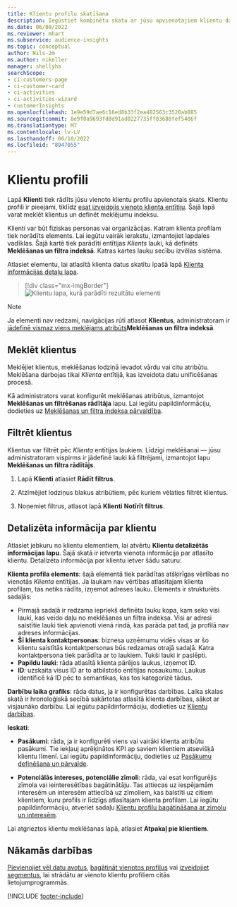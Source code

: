 ```yaml
---
title: Klientu profilu skatīšana
description: Iegūstiet kombinētu skatu ar jūsu apvienotajiem klientu datiem.
ms.date: 06/08/2022
ms.reviewer: mhart
ms.subservice: audience-insights
ms.topic: conceptual
author: Nils-2m
ms.author: nikeller
manager: shellyha
searchScope:
- ci-customers-page
- ci-customer-card
- ci-activities
- ci-activities-wizard
- customerInsights
ms.openlocfilehash: 1e9e59d7ae6c16ed8b33f2ea482563c3520ab885
ms.sourcegitcommit: 8e9f0a9693fd8d91ad0227735ff03688fef5406f
ms.translationtype: MT
ms.contentlocale: lv-LV
ms.lasthandoff: 06/10/2022
ms.locfileid: "8947055"
---
```

# <a name="customer-profiles"></a>Klientu profili

Lapā **Klienti** tiek rādīts jūsu vienoto klientu profilu apvienotais skats. Klientu profili ir pieejami, tiklīdz [esat izveidojis vienoto klienta entītiju](data-unification.md). Šajā lapā varat meklēt klientus un definēt meklējumu indeksu.

Klienti var būt fiziskas personas vai organizācijas. Katram klienta profilam tiek norādīts elements. Lai iegūtu vairāk ierakstu, izmantojiet lapdales vadīklas. Šajā kartē tiek parādīti entītijas *Klients* lauki, kā definēts **Meklēšanas un filtra indeksā**. Katras kartes lauku secību izvēlas sistēma.

Atlasiet elementu, lai atlasītā klienta datus skatītu īpašā lapā [Klienta informācijas detaļu lapa](customer-profiles.md#customer-details-page).

> [!div class="mx-imgBorder"]
> ![Klientu lapa, kurā parādīti rezultātu elementi](media/customers-page-result-tiles-B2C.png "Klientu lapa, kurā parādīti rezultātu elementi")

> [!NOTE]
> Ja elementi nav redzami, navigācijas rūtī atlasot **Klientus**, administratoram ir [jādefinē vismaz viens meklējams atribūts](search-filter-index.md)**Meklēšanas un filtra indeksā**.

## <a name="search-for-customers"></a>Meklēt klientus

Meklējiet klientus, meklēšanas lodziņā ievadot vārdu vai citu atribūtu. Meklēšana darbojas tikai *Klienta* entītijā, kas izveidota datu unificēšanas procesā.

Kā administrators varat konfigurēt meklēšanas atribūtus, izmantojot **Meklēšanas un filtrēšanas rādītāja** lapu. Lai iegūtu papildinformāciju, dodieties uz [Meklēšanas un filtra indeksa pārvaldība](search-filter-index.md).

## <a name="filter-customers"></a>Filtrēt klientus

Klientus var filtrēt pēc *Klienta* entītijas laukiem. Līdzīgi meklēšanai — jūsu administratoram vispirms ir jādefinē lauki kā filtrējami, izmantojot lapu **Meklēšanas un filtra rādītājs**.

1. Lapā **Klienti** atlasiet **Rādīt filtrus**.

1. Atzīmējiet lodziņus blakus atribūtiem, pēc kuriem vēlaties filtrēt klientus.

1. Noņemiet filtrus, atlasot lapā **Klienti** **Notīrīt filtrus**.

## <a name="customer-details-page"></a>Detalizēta informācija par klientu

Atlasiet jebkuru no klientu elementiem, lai atvērtu **Klientu detalizētās informācijas lapu**. Šajā skatā ir ietverta vienota informācija par atlasīto klientu. Detalizēta informācija par klientu ietver šādu saturu:

**Klienta profila elements**: šajā elementā tiek parādītas atšķirīgas vērtības no vienotās *Klienta* entītijas. Ja laukam nav vērtības atlasītajam klienta profilam, tas netiks rādīts, izņemot adreses lauku. Elements ir strukturēts sadaļās:

- Pirmajā sadaļā ir redzama iepriekš definēta lauku kopa, kam seko visi lauki, kas veido daļu no meklēšanas un filtra indeksa. Visi ar adresi saistītie lauki tiek apvienoti vienā rindā, kas parāda pat tad, ja profilā nav adreses informācijas.
- **Šī klienta kontaktpersonas**: biznesa uzņēmumu vidēs visas ar šo klientu saistītās kontaktpersonas būs redzamas otrajā sadaļā. Katra kontaktpersona tiek parādīta ar to laukiem. Tukši lauki ir paslēpti.
- **Papildu lauki**: rāda atlasītā klienta pārējos laukus, izņemot ID.
- **ID**: uzskaita visus ID ar to atbilstošo entītijas nosaukumu. Laukus identificē kā ID pēc to semantikas, kas tos kategorizē tādus.

**Darbību laika grafiks**: rāda datus, ja ir konfigurētas darbības. Laika skalas skatā ir hronoloģiskā secībā sakārtotas atlasītā klienta darbības, sākot ar visjaunāko darbību. Lai iegūtu papildinformāciju, dodieties uz [Klientu darbības](activities.md).

**Ieskati**:

- **Pasākumi**: rāda, ja ir konfigurēti viens vai vairāki klienta atribūtu pasākumi. Tie iekļauj aprēķinātos KPI ap saviem klientiem atsevišķā klientu līmenī. Lai iegūtu papildinformāciju, dodieties uz [Pasākumu definēšana un pārvalde](measures.md).

- **Potenciālās intereses, potenciālie zīmoli**: rāda, vai esat konfigurējis zīmola vai ieinteresētības bagātinātāju. Tas attiecas uz iespējamām interesēm un interesēm attiecībā uz zīmoliem, kas balstīti uz citiem klientiem, kuru profils ir līdzīgs atlasītajam klienta profilam. Lai iegūtu papildinformāciju, atveriet sadaļu [Klientu profilu bagātināšana ar zīmolu un interesēm](enrichment-microsoft.md).

Lai atgrieztos klientu meklēšanas lapā, atlasiet **Atpakaļ pie klientiem**.

## <a name="next-steps"></a>Nākamās darbības

[Pievienojiet vēl datu avotus](data-sources.md), [bagātināt vienotos profilus](enrichment-hub.md) vai [izveidojiet segmentus](segments.md), lai strādātu ar vienoto klientu profiliem citās lietojumprogrammās.

[!INCLUDE [footer-include](includes/footer-banner.md)]
